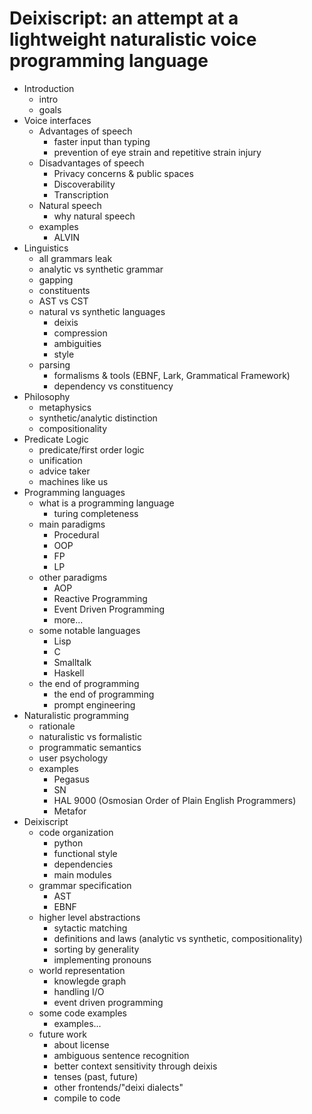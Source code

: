 # Deixiscript: an attempt at a lightweight naturalistic voice programming language

- Introduction
	- intro
	- goals
- Voice interfaces
	- Advantages of speech
		- faster input than typing
		- prevention of eye strain and repetitive strain injury
	- Disadvantages of speech
		- Privacy concerns & public spaces
		- Discoverability
		- Transcription
	- Natural speech
		- why natural speech
	- examples
		- ALVIN
- Linguistics
	- all grammars leak
	- analytic vs synthetic grammar
	- gapping
	- constituents
	- AST vs CST
	- natural vs synthetic languages
		- deixis
		- compression
		- ambiguities
		- style
	- parsing
		- formalisms & tools (EBNF, Lark, Grammatical Framework)
		- dependency vs constituency
- Philosophy
	- metaphysics
	- synthetic/analytic distinction
	- compositionality
- Predicate Logic
	- predicate/first order logic
	- unification
	- advice taker
	- machines like us
- Programming languages
	- what is a programming language
		- turing completeness
	- main paradigms
		- Procedural
		- OOP
		- FP
		- LP
	- other paradigms
		- AOP
		- Reactive Programming
		- Event Driven Programming
		- more...
	- some notable languages
		- Lisp
		- C
		- Smalltalk
		- Haskell
	- the end of programming
		- the end of programming
		- prompt engineering
- Naturalistic programming
	- rationale
	- naturalistic vs formalistic
	- programmatic semantics
	- user psychology
	- examples
		- Pegasus
		- SN
		- HAL 9000 (Osmosian Order of Plain English Programmers)
		- Metafor
- Deixiscript
	- code organization
		- python
		- functional style
		- dependencies
		- main modules
	- grammar specification
		- AST
		- EBNF
	- higher level abstractions
		- sytactic matching
		- definitions and laws (analytic vs synthetic, compositionality)
		- sorting by generality
		- implementing pronouns
	- world representation
		- knowlegde graph
		- handling I/O
		- event driven programming
	- some code examples
		- examples...
	- future work
		- about license
		- ambiguous sentence recognition
		- better context sensitivity through deixis	
		- tenses (past, future)
		- other frontends/"deixi dialects"
		- compile to code
